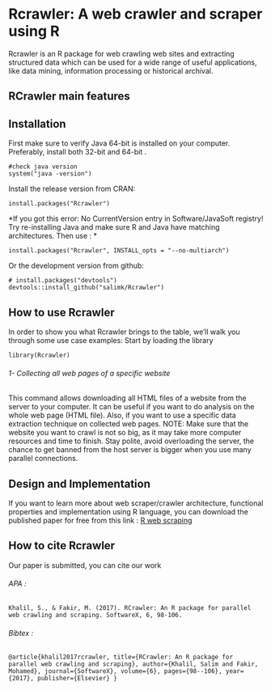 # Rcrawler: A web crawler and scraper using R

Rcrawler is an R package for web crawling web sites and extracting structured data which can be used for a wide range of useful applications, like data mining, information processing or historical archival.
## RCrawler main features  

## Installation 
First make sure to verify Java 64-bit is installed on your computer. Preferably, install both 32-bit and 64-bit .   
```
#check java version
system("java -version")
```
Install the release version from CRAN:
```
install.packages("Rcrawler")
```
*If you got this error: No CurrentVersion entry in Software/JavaSoft registry! Try re-installing Java and make sure R and Java have matching architectures. Then use : *
```
install.packages("Rcrawler", INSTALL_opts = "--no-multiarch")
```
Or the development version from github:
```
# install.packages("devtools")
devtools::install_github("salimk/Rcrawler")
```
## How to use Rcrawler
In order to show you what Rcrawler brings to the table, we’ll walk you through some use case examples:
Start by loading the library
```
library(Rcrawler)
```

###### 1- Collecting all web pages of a specific website

This command allows downloading all HTML files of a website from the server to your computer. It can be useful if you want to do analysis on the whole web page (HTML file). Also, if you want to use a specific data extraction technique on collected web pages.
NOTE: Make sure that the website you want to crawl is not so big, as it may take more computer resources and time to finish. Stay polite, avoid overloading the server, the chance to get banned from the host server is bigger when you use many parallel connections. 

## Design and Implementation
If you want to learn more about web scraper/crawler architecture, functional properties and implementation using R language, you can download the published paper for free from this link :  [R web scraping](http://www.sciencedirect.com/science/article/pii/S2352711017300110)
## How to cite Rcrawler
Our paper is submitted, you can cite our work

###### APA :
`
Khalil, S., & Fakir, M. (2017). RCrawler: An R package for parallel web crawling and scraping. SoftwareX, 6, 98-106.
`

###### Bibtex :
`
@article{khalil2017rcrawler,
  title={RCrawler: An R package for parallel web crawling and scraping},
  author={Khalil, Salim and Fakir, Mohamed},
  journal={SoftwareX},
  volume={6},
  pages={98--106},
  year={2017},
  publisher={Elsevier}
}
`
